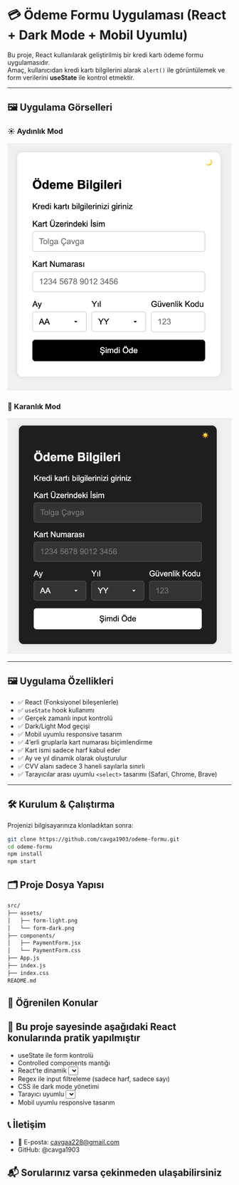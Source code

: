 # 💳 Ödeme Formu Uygulaması (React + Dark Mode + Mobil Uyumlu)

Bu proje, React kullanılarak geliştirilmiş bir kredi kartı ödeme formu uygulamasıdır.  
Amaç, kullanıcıdan kredi kartı bilgilerini alarak `alert()` ile görüntülemek ve form verilerini **useState** ile kontrol etmektir.

---

## 🖼️ Uygulama Görselleri

### ☀️ Aydınlık Mod

![Light Mode](./src/assets/form-gorseli2.png)

### 🌙 Karanlık Mod

![Dark Mode](./src/assets/form-gorseli.png)

---

## 🖼️ Uygulama Özellikleri

- ✅ React (Fonksiyonel bileşenlerle)
- ✅ `useState` hook kullanımı
- ✅ Gerçek zamanlı input kontrolü
- ✅ Dark/Light Mod geçişi
- ✅ Mobil uyumlu responsive tasarım
- ✅ 4’erli gruplarla kart numarası biçimlendirme
- ✅ Kart ismi sadece harf kabul eder
- ✅ Ay ve yıl dinamik olarak oluşturulur
- ✅ CVV alanı sadece 3 haneli sayılarla sınırlı
- ✅ Tarayıcılar arası uyumlu `<select>` tasarımı (Safari, Chrome, Brave)

---

## 🛠️ Kurulum & Çalıştırma

Projenizi bilgisayarınıza klonladıktan sonra:

```bash
git clone https://github.com/cavga1903/odeme-formu.git
cd odeme-formu
npm install
npm start
```

## 🗂️ Proje Dosya Yapısı

```bash
src/
├── assets/
│   ├── form-light.png
│   └── form-dark.png
├── components/
│   ├── PaymentForm.jsx
│   └── PaymentForm.css
├── App.js
├── index.js
├── index.css
README.md
```

## 🧪 Öğrenilen Konular

## 🧠 Bu proje sayesinde aşağıdaki React konularında pratik yapılmıştır

- useState ile form kontrolü
- Controlled components mantığı
- React’te dinamik <select> üretimi
- Regex ile input filtreleme (sadece harf, sadece sayı)
- CSS ile dark mode yönetimi
- Tarayıcı uyumlu <select> ok tasarımı
- Mobil uyumlu responsive tasarım

## 📞 İletişim

- 📧 E-posta: <cavgaa228@gmail.com>
- GitHub: @cavga1903

## 📬 Sorularınız varsa çekinmeden ulaşabilirsiniz
